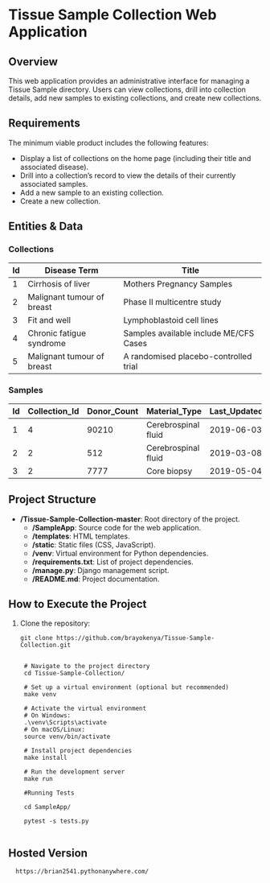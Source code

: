 # Tissue Sample Collection Web Application

## Overview

This web application provides an administrative interface for managing a Tissue Sample directory. Users can view collections, drill into collection details, add new samples to existing collections, and create new collections.

## Requirements

The minimum viable product includes the following features:

- Display a list of collections on the home page (including their title and associated disease).
- Drill into a collection’s record to view the details of their currently associated samples.
- Add a new sample to an existing collection.
- Create a new collection.

## Entities & Data

### Collections

| Id | Disease Term | Title                                |
|----|--------------|--------------------------------------|
| 1  | Cirrhosis of liver | Mothers Pregnancy Samples     |
| 2  | Malignant tumour of breast | Phase II multicentre study  |
| 3  | Fit and well | Lymphoblastoid cell lines           |
| 4  | Chronic fatigue syndrome | Samples available include ME/CFS Cases |
| 5  | Malignant tumour of breast | A randomised placebo-controlled trial |

### Samples

| Id | Collection_Id | Donor_Count | Material_Type         | Last_Updated |
|----|---------------|-------------|------------------------|--------------|
| 1  | 4             | 90210       | Cerebrospinal fluid    | 2019-06-03   |
| 2  | 2             | 512         | Cerebrospinal fluid    | 2019-03-08   |
| 3  | 2             | 7777        | Core biopsy            | 2019-05-04   |

## Project Structure

- **/Tissue-Sample-Collection-master**: Root directory of the project.
  - **/SampleApp**: Source code for the web application.
  - **/templates**: HTML templates.
  - **/static**: Static files (CSS, JavaScript).
  - **/venv**: Virtual environment for Python dependencies.
  - **/requirements.txt**: List of project dependencies.
  - **/manage.py**: Django management script.
  - **/README.md**: Project documentation.

## How to Execute the Project

1. Clone the repository:

   ```
   git clone https://github.com/brayokenya/Tissue-Sample-Collection.git


    # Navigate to the project directory
    cd Tissue-Sample-Collection/

    # Set up a virtual environment (optional but recommended)
    make venv

    # Activate the virtual environment
    # On Windows:
    .\venv\Scripts\activate
    # On macOS/Linux:
    source venv/bin/activate

    # Install project dependencies
    make install

    # Run the development server
    make run

    #Running Tests

    cd SampleApp/

    pytest -s tests.py

   
## Hosted Version

```
  https://brian2541.pythonanywhere.com/

